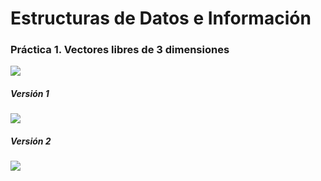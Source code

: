 # Estructuras de Datos e Información

### Práctica 1. Vectores libres de 3 dimensiones
![](https://img.shields.io/badge/compilable-yes-green.svg)

##### Versión 1
![](https://img.shields.io/badge/status-100%25-green.svg)

##### Versión 2
![](https://img.shields.io/badge/status-70%25-yellowgreen.svg)
